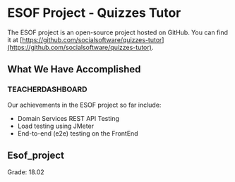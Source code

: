 # ESOF Project - Quizzes Tutor

The ESOF project is an open-source project hosted on GitHub. You can find it at [https://github.com/socialsoftware/quizzes-tutor](https://github.com/socialsoftware/quizzes-tutor).

## What We Have Accomplished

### TEACHERDASHBOARD

Our achievements in the ESOF project so far include:

- Domain Services REST API Testing
- Load testing using JMeter
- End-to-end (e2e) testing on the FrontEnd

## Esof_project 

Grade: 18.02

